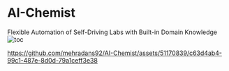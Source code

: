 # AI-Chemist
Flexible Automation of Self-Driving Labs with Built-in Domain Knowledge
![toc](https://github.com/mehradans92/AI-Chemist/assets/51170839/0600cf8f-c6cb-40c2-9d31-aab92064ed6f)


https://github.com/mehradans92/AI-Chemist/assets/51170839/c63d4ab4-99c1-487e-8d0d-79a1ceff3e38

